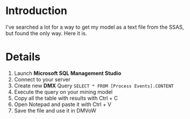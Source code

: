 # Introduction #

I've searched a lot for a way to get my model as a text file from the SSAS, but found the only way. Here it is.


# Details #

  1. Launch **Microsoft SQL Management Studio**
  1. Connect to your server
  1. Create new **DMX** Query `SELECT * FROM [Process Events].CONTENT`
  1. Execute the query on your mining model
  1. Copy all the table with results with Ctrl + C
  1. Open Notepad and paste it with Ctrl + V
  1. Save the file and use it in DMVoW